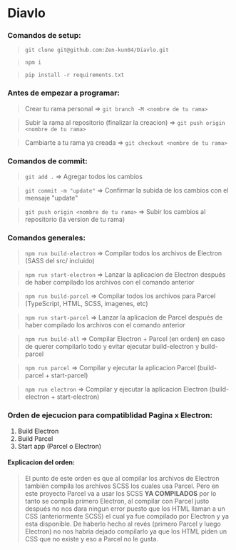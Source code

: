# Diavlo

### Comandos de setup:
> `git clone git@github.com:Zen-kun04/Diavlo.git`

> `npm i`

> `pip install -r requirements.txt`

### Antes de empezar a programar:
> Crear tu rama personal => `git branch -M <nombre de tu rama>`

> Subir la rama al repositorio (finalizar la creacion) => `git push origin <nombre de tu rama>`

> Cambiarte a tu rama ya creada => `git checkout <nombre de tu rama>`

### Comandos de commit:
> `git add .` => Agregar todos los cambios

> `git commit -m "update"` => Confirmar la subida de los cambios con el mensaje "update"

> `git push origin <nombre de tu rama>` => Subir los cambios al repositorio (la version de tu rama)

### Comandos generales:
> `npm run build-electron` => Compilar todos los archivos de Electron (SASS del src/ incluido)

> `npm run start-electron` => Lanzar la aplicacion de Electron después de haber compilado los archivos con el comando anterior

> `npm run build-parcel` => Compilar todos los archivos para Parcel (TypeScript, HTML, SCSS, imagenes, etc)

> `npm run start-parcel` => Lanzar la aplicacion de Parcel después de haber compilado los archivos con el comando anterior

> `npm run build-all` => Compilar Electron + Parcel (en orden) en caso de querer compilarlo todo y evitar ejecutar build-electron y build-parcel

> `npm run parcel` => Compilar y ejecutar la aplicacion Parcel (build-parcel + start-parcel)

> `npm run electron` => Compilar y ejecutar la aplicacion Electron (build-electron + start-electron)

### Orden de ejecucion para compatiblidad Pagina x Electron:
1. Build Electron
2. Build Parcel
3. Start app (Parcel o Electron)
#### Explicacion del orden:
> El punto de este orden es que al compilar los archivos de Electron también compila los archivos SCSS los cuales usa Parcel. Pero en este proyecto Parcel va a usar los SCSS **YA COMPILADOS** por lo tanto se compila primero Electron, al compilar con Parcel justo después no nos dara ningun error puesto que los HTML llaman a un CSS (anteriormente SCSS) el cual ya fue compilado por Electron y ya esta disponible.
De haberlo hecho al revés (primero Parcel y luego Electron) no nos habria dejado compilarlo ya que los HTML piden un CSS que no existe y eso a Parcel no le gusta.
